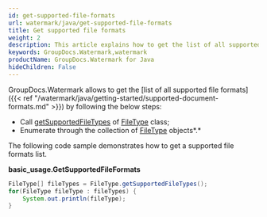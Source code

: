 ```yaml
---
id: get-supported-file-formats
url: watermark/java/get-supported-file-formats
title: Get supported file formats
weight: 2
description: This article explains how to get the list of all supported file formats.
keywords: GroupDocs.Watermark,watermark
productName: GroupDocs.Watermark for Java
hideChildren: False
---
```

GroupDocs.Watermark allows to get the [list of all supported file formats]({{< ref "/watermark/java/getting-started/supported-document-formats.md" >}}) by following the below steps:

*   Call [getSupportedFileTypes](https://reference.groupdocs.com/watermark/java/com.groupdocs.watermark.common/FileType#getSupportedFileTypes()) of [FileType](https://reference.groupdocs.com/watermark/java/com.groupdocs.watermark.common/FileType) class;
*   Enumerate through the collection of [FileType](https://reference.groupdocs.com/watermark/java/com.groupdocs.watermark.common/FileType) objects*.*

The following code sample demonstrates how to get a supported file formats list.

**basic\_usage.GetSupportedFileFormats**

```java
FileType[] fileTypes = FileType.getSupportedFileTypes();
for(FileType fileType : fileTypes) {                    
    System.out.println(fileType);                       
}                                                       
```
